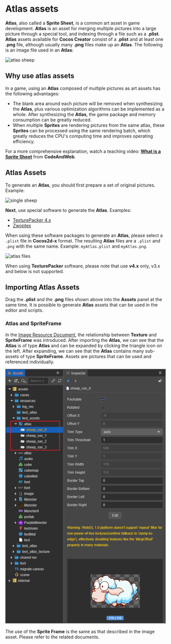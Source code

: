 # Atlas assets

__Atlas__, also called a __Sprite Sheet__, is a common art asset in game development. __Atlas__ is an asset for merging multiple pictures into a large picture through a special tool, and indexing through a file such as a **.plist**. __Atlas__ assets available for __Cocos Creator__ consist of a **.plist** and at least one **.png** file, although usually many **.png** files make up an __Atlas__. The following is an image file used in an __Atlas__:

![atlas sheep](atlas/sheep_atlas.png)

## Why use atlas assets

In a game, using an __Atlas__ composed of multiple pictures as art assets has the following advantages:

  - The blank area around each picture will be removed when synthesizing the __Atlas__, plus various optimization algorithms can be implemented as a whole. After synthesizing the __Atlas__, the game package and memory consumption can be greatly reduced.
  - When multiple __Sprites__ are rendering pictures from the same atlas, these __Sprites__ can be processed using the same rendering batch, which greatly reduces the CPU's computing time and improves operating efficiency.

For a more comprehensive explanation, watch a teaching video: [__What is a Sprite Sheet__](https://www.codeandweb.com/what-is-a-sprite-sheet) from __CodeAndWeb__.

## Atlas Assets

To generate an __Atlas__, you should first prepare a set of original pictures. Example:

![single sheep](atlas/single_sheep.png)

__Next__, use special software to generate the __Atlas__. Examples:

- [TexturePacker 4.x](https://www.codeandweb.com/texturepacker)
- [Zwoptex](https://zwopple.com/zwoptex/)

When using these software packages to generate an __Atlas__, please select a `.plist` file in **Cocos2d-x** format. The resulting __Atlas__ files are a `.plist` and `.png` with the same name. Example: `myAtlas.plist` and `myAtlas.png`.

![atlas files](atlas/atlas_files.png)

When using __TexturePacker__ software, please note that use __v4.x__ only, v3.x and below is not supported.

## Importing Atlas Assets

Drag the **.plist** and the **.png** files shown above into the **Assets** panel at the same time. It is possible to generate __Atlas__ assets that can be used in the editor and scripts.

### Atlas and SpriteFrame

In the [Image Resource Document](../ui-system/components/editor/sprite.md), the relationship between __Texture__ and __SpriteFrame__ was introduced. After importing the __Atlas__, we can see that the __Atlas__ is of type __Atlas__ and can be expanded by clicking the triangle icon on the left. After expanding, we can see that the __Atlas__ contains many sub-assets of type __SpriteFrame__. Assets are pictures that can be used and referenced individually.

![sprite frame](atlas/spriteframes.png)

The use of the __Sprite Frame__ is the same as that described in the image asset. Please refer to the related documents.

<!-- ## 碎图转图集

在项目原型阶段或生产初期，美术资源的内容和结构变化都会比较频繁，我们通常会直接使用碎图（也就是多个单独的图片）来搭建场景和制作 UI。为了优化性能和节约包体，需要将碎图合并成图集。 -->
